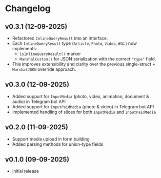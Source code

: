 # Changelog

## v0.3.1 (12-09-2025)

- Refactored `InlineQueryResult` into an interface.
- Each `InlineQueryResult` type (`Article`, `Photo`, `Video`, etc.) now implements:
  - `isInlineQueryResult()` marker
  - `MarshalCustom()` for JSON serialization with the correct `"type"` field.
- This improves extensibility and clarity over the previous single-struct + `MarshalJSON` override approach.

## v0.3.0 (12-09-2025)

- Added support for `InputMedia` (photo, video, animation, document & audio) in Telegram bot API
- Added support for `InputPaidMedia` (photo & video) in Telegram bot API
- Implemented handling of slices for both `InputMedia` and `InputPaidMedia`

## v0.2.0 (11-09-2025)

- Support media upload in form building
- Added parsing methods for union-type fields

## v0.1.0 (09-09-2025)

- initial release